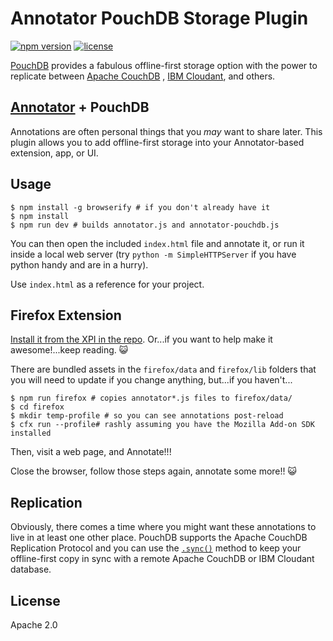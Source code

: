 # Annotator PouchDB Storage Plugin

[![npm version](https://img.shields.io/npm/v/annotator-pouchdb.svg)](https://www.npmjs.com/package/annotator-pouchdb)
[![license](https://img.shields.io/github/license/bigbluehat/annotator-pouchdb.svg)](http://www.apache.org/licenses/LICENSE-2.0)

[PouchDB](http://pouchdb.com/) provides a fabulous offline-first storage option
with the power to replicate between [Apache CouchDB](http://couchdb.apache.org)
, [IBM Cloudant](http://cloudant.com/), and others.

## [Annotator](http://annotatorjs.org/) + PouchDB

Annotations are often personal things that you *may* want to share later. This
plugin allows you to add offline-first storage into your Annotator-based
extension, app, or UI.

## Usage

```
$ npm install -g browserify # if you don't already have it
$ npm install
$ npm run dev # builds annotator.js and annotator-pouchdb.js
```

You can then open the included `index.html` file and annotate it, or run it
inside a local web server (try `python -m SimpleHTTPServer` if you have python
handy and are in a hurry).

Use `index.html` as a reference for your project.

## Firefox Extension

[Install it from the XPI in the repo](https://github.com/BigBlueHat/annotator-pouchdb/raw/master/offline-annotator.xpi).
Or...if you want to help make it awesome!...keep reading. :smiley_cat:

There are bundled assets in the `firefox/data` and `firefox/lib` folders that
you will need to update if you change anything, but...if you haven't...

```
$ npm run firefox # copies annotator*.js files to firefox/data/
$ cd firefox
$ mkdir temp-profile # so you can see annotations post-reload
$ cfx run --profile# rashly assuming you have the Mozilla Add-on SDK installed
```

Then, visit a web page, and Annotate!!!

Close the browser, follow those steps again, annotate some more!! :smiley_cat:

## Replication

Obviously, there comes a time where you might want these annotations to live
in at least one other place. PouchDB supports the Apache CouchDB Replication
Protocol and you can use the [`.sync()`](http://pouchdb.com/api.html#sync)
method to keep your offline-first copy in sync with a remote Apache CouchDB
or IBM Cloudant database.

## License
Apache 2.0
